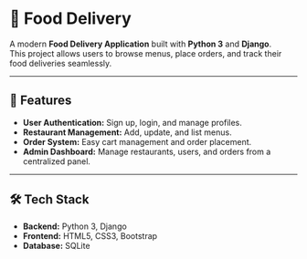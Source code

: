 # 🍔 Food Delivery 

A modern **Food Delivery Application** built with **Python 3** and **Django**.  
This project allows users to browse menus, place orders, and track their food deliveries seamlessly.

---

## 🚀 Features

- **User Authentication:** Sign up, login, and manage profiles.
- **Restaurant Management:** Add, update, and list menus.
- **Order System:** Easy cart management and order placement.
- **Admin Dashboard:** Manage restaurants, users, and orders from a centralized panel.

---

## 🛠️ Tech Stack

- **Backend:** Python 3, Django
- **Frontend:** HTML5, CSS3, Bootstrap
- **Database:** SQLite 




